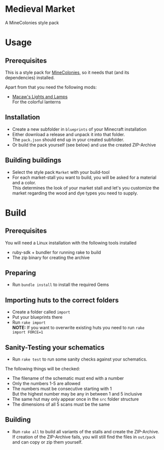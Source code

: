 # Medieval Market
A MineColonies style pack

# Usage

## Prerequisites

This is a style pack for [MineColonies](https://minecolonies.com/), so it needs that (and its dependencies) installed.

Apart from that you need the following mods:

- [Macaw's Lights and Lamps](https://www.curseforge.com/minecraft/mc-mods/macaws-lights-and-lamps) \
  For the colorful lanterns

## Installation

- Create a new subfolder in `blueprints` of your Minecraft installation
- Either download a release and unpack it into that folder.\
  The `pack.json` should end up in your created subfolder.
- Or build the pack yourself (see below) and use the created ZIP-Archive

## Building buildings

- Select the style pack `Market` with your build-tool
- For each market-stall you want to build, you will be asked for a material and a color. \
  This determines the look of your market stall and let's you customize the market regarding the wood and dye types you need to supply.

# Build

## Prerequisites

You will need a Linux installation with the following tools installed
- ruby-sdk + bundler for running rake to build
- The zip binary for creating the archive

## Preparing

- Run `bundle install` to install the required Gems

## Importing huts to the correct folders

- Create a folder called `import`
- Put your blueprints there
- Run `rake import` \
  **NOTE:** If you want to overwrite existing huts you need to run `rake import FORCE=1`

## Sanity-Testing your schematics

- Run `rake test` to run some sanity checks against your schematics.

The following things will be checked:
- The filename of the schematic must end with a number
- Only the numbers 1-5 are allowed
- The numbers must be consecutive starting with 1 \
  But the highest number may be any in between 1 and 5 inclusive
- The same hut may only appear once in the `src` folder structure
- The dimensions of all 5 scans must be the same

## Building

- Run `rake all` to build all variants of the stalls and create the ZIP-Archive.
  If creation of the ZIP-Archive fails, you will still find the files in `out/pack` and can copy or zip them yourself.
